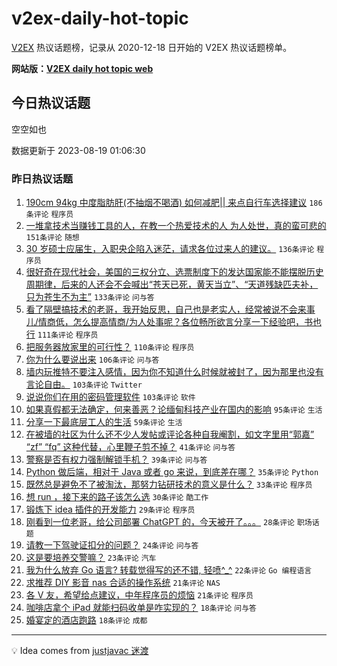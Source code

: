 # v2ex-daily-hot-topic

[V2EX](https://www.v2ex.com/) 热议话题榜，记录从 2020-12-18 日开始的 V2EX 热议话题榜单。

**网站版：[V2EX daily hot topic web](https://boojack.github.io/v2ex-daily-hot-topic-web/)**

## 今日热议话题

<!-- TODAY BEGIN -->

空空如也

数据更新于 2023-08-19 01:06:30

<!-- TODAY END -->

### 昨日热议话题

<!-- YESTERDAY BEGIN -->

1. [190cm 94kg 中度脂肪肝(不抽烟不喝酒) 如何减肥|| 来点自行车选择建议](https://www.v2ex.com/t/966354) `186条评论` `程序员`
1. [一堆拿技术当赚钱工具的人，在教一个热爱技术的人 为人处世，真的蛮可悲的](https://www.v2ex.com/t/966452) `151条评论` `随想`
1. [30 岁硕士应届生，入职央企陷入迷茫，请求各位过来人的建议。](https://www.v2ex.com/t/966335) `136条评论` `程序员`
1. [很好奇在现代社会，美国的三权分立、选票制度下的发达国家能不能摆脱历史周期律，后来的人还会不会喊出“苍天已死，黄天当立”、“天道残缺匹夫补，只为苍生不为主”](https://www.v2ex.com/t/966333) `133条评论` `问与答`
1. [看了隔壁搞技术的老哥，我开始反思，自己也是老实人，经常被说不会来事儿/情商低，怎么提高情商/为人处事呢？各位畅所欲言分享一下经验吧，书也行](https://www.v2ex.com/t/966357) `111条评论` `程序员`
1. [把服务器放家里的可行性？](https://www.v2ex.com/t/966307) `110条评论` `程序员`
1. [你为什么要说出来](https://www.v2ex.com/t/966282) `106条评论` `问与答`
1. [墙内玩推特不要注入感情，因为你不知道什么时候就被封了，因为那里也没有言论自由。](https://www.v2ex.com/t/966401) `103条评论` `Twitter`
1. [说说你们在用的密码管理软件](https://www.v2ex.com/t/966301) `103条评论` `软件`
1. [如果真假都无法确定，何来善恶？论缅甸科技产业在国内的影响](https://www.v2ex.com/t/966439) `95条评论` `生活`
1. [分享一下最底层工人的生活](https://www.v2ex.com/t/966467) `59条评论` `生活`
1. [在被墙的社区为什么还不少人发帖或评论各种自我阉割，如文字里用“郭嘉” “zf” “fq” 这种代替，心里鞭子剪不掉？](https://www.v2ex.com/t/966494) `41条评论` `问与答`
1. [警察是否有权力强制解锁手机？](https://www.v2ex.com/t/966347) `39条评论` `问与答`
1. [Python 做后端，相对于 Java 或者 go 来说，到底差在哪？](https://www.v2ex.com/t/966460) `35条评论` `Python`
1. [既然总是避免不了被淘汰，那努力钻研技术的意义是什么？](https://www.v2ex.com/t/966561) `33条评论` `程序员`
1. [想 run ，接下来的路子该怎么选](https://www.v2ex.com/t/966294) `30条评论` `酷工作`
1. [锻炼下 idea 插件的开发能力](https://www.v2ex.com/t/966418) `29条评论` `程序员`
1. [刚看到一位老哥，给公司部署 ChatGPT 的，今天被开了。。。](https://www.v2ex.com/t/966323) `28条评论` `职场话题`
1. [请教一下驾驶证扣分的问题？](https://www.v2ex.com/t/966363) `24条评论` `问与答`
1. [这是要培养交警嘛？](https://www.v2ex.com/t/966528) `23条评论` `汽车`
1. [我为什么放弃 Go 语言? 转载觉得写的还不错, 轻喷^_^](https://www.v2ex.com/t/966394) `22条评论` `Go 编程语言`
1. [求推荐 DIY 影音 nas 合适的操作系统](https://www.v2ex.com/t/966525) `21条评论` `NAS`
1. [各 V 友，希望给点建议，中年程序员的烦恼](https://www.v2ex.com/t/966285) `21条评论` `程序员`
1. [咖啡店拿个 iPad 就能扫码收单是咋实现的？](https://www.v2ex.com/t/966396) `18条评论` `问与答`
1. [婚宴定的酒店跑路](https://www.v2ex.com/t/966296) `18条评论` `成都`

<!-- YESTERDAY END -->

---

💡 Idea comes from [justjavac 迷渡](https://github.com/justjavac/)
